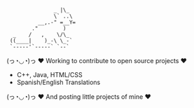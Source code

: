                    _ |\_
                   \` ..\
              __,.-" =__Y=
            ."        )
      _    /   ,    \/\_
     ((____|    )_-\ \_-`
     `-----'`-----` `--`

(っ◔◡◔)っ ♥ Working to contribute to open source projects ♥
- C++, Java, HTML/CSS
- Spanish/English Translations

(っ◔◡◔)っ ♥ And posting little projects of mine ♥
